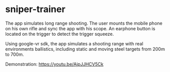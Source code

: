 # sniper-trainer

The app simulates long range shooting. The user mounts the mobile phone on his own rifle and sync the app with his scope. An earphone button is located on the trigger to detect the trigger squeeze. 

Using google-vr sdk, the app simulates a shooting range with real environments ballistics, including static and moving steel targets from 200m to 700m.

Demonstration:
https://youtu.be/AjpJJHCV5Ck
